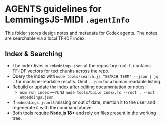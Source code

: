 # AGENTS guidelines for LemmingsJS-MIDI `.agentInfo`

This folder stores design notes and metadata for Codex agents. The notes are searchable via a local TF‑IDF index.

## Index & Searching
- The index lives in `embeddings.json` at the repository root. It contains TF‑IDF vectors for text chunks across the repo.
- Query the index with `node tools/search.js "SEARCH TERM" --json | jq .` for machine-readable results. Omit `--json` for a human readable listing.
- Rebuild or update the index after editing documentation or notes:
  - `npm run index` — runs `node tools/build_index.js --root . --out embeddings.json`.
- If `embeddings.json` is missing or out of date, mention it to the user and regenerate it with the command above.
- Both tools require **Node.js 18+** and rely on files present in the working tree.
